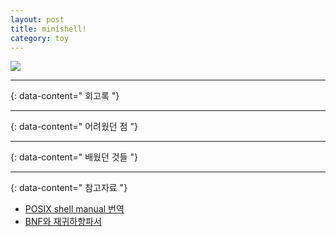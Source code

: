 ```yaml
---
layout: post
title: minishell!
category: toy
---
```

[![](https://img.shields.io/badge/github-181717?style=flat-square&logo=github&logoColor=white)](https://github.com/sayoon-mandarine/micorshell)

---
{: data-content=" 회고록 "}


---
{: data-content=" 어려웠던 점 "}


---
{: data-content=" 배웠던 것들 "}


---
{: data-content=" 참고자료 "}
  - [POSIX shell manual 번역](https://80000coding.oopy.io/9e88ba5f-4c38-44b2-9ddd-c1626c6b4dc4) 
  - [BNF와 재귀하향파서](https://casterian.net/algo/bnf.html)





